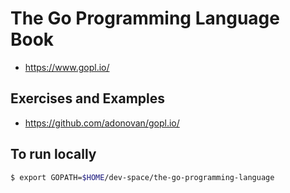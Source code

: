 # The Go Programming Language Book

-   https://www.gopl.io/

## Exercises and Examples

-   https://github.com/adonovan/gopl.io/

## To run locally

```bash
$ export GOPATH=$HOME/dev-space/the-go-programming-language
```
